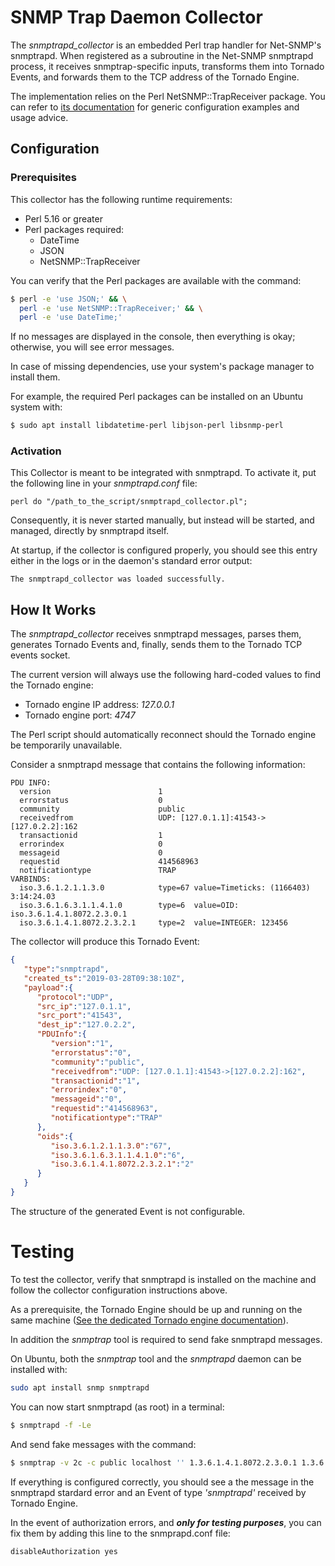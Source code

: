 # SNMP Trap Daemon Collector

The _snmptrapd_collector_ is an embedded Perl trap handler for Net-SNMP's snmptrapd.
When registered as a subroutine in the Net-SNMP snmptrapd process, it receives
snmptrap-specific inputs, transforms them into Tornado Events, and forwards them to
the TCP address of the Tornado Engine.

The implementation relies on the Perl NetSNMP::TrapReceiver package. You can refer to
[its documentation](https://metacpan.org/pod/NetSNMP::TrapReceiver)
for generic configuration examples and usage advice. 



## Configuration



### Prerequisites

This collector has the following runtime requirements:
- Perl 5.16 or greater
- Perl packages required:
  - DateTime
  - JSON
  - NetSNMP::TrapReceiver

You can verify that the Perl packages are available with the command:
```bash
$ perl -e 'use JSON;' && \
  perl -e 'use NetSNMP::TrapReceiver;' && \
  perl -e 'use DateTime;'
```

If no messages are displayed in the console, then everything is okay; otherwise, 
you will see error messages.

In case of missing dependencies, use your system's package manager to install them.

For example, the required Perl packages can be installed on an Ubuntu system with:
```bash
$ sudo apt install libdatetime-perl libjson-perl libsnmp-perl
```



### Activation

This Collector is meant to be integrated with snmptrapd.  To activate it, put the following line
in your _snmptrapd.conf_ file:

```
perl do "/path_to_the_script/snmptrapd_collector.pl"; 
```

Consequently, it is never started manually, but instead will be started, and managed,
directly by snmptrapd itself.

At startup, if the collector is configured properly, you should see 
this entry either in the logs or in the daemon's standard error output:
```
The snmptrapd_collector was loaded successfully.
```



## How It Works

The _snmptrapd_collector_ receives snmptrapd messages, parses them, generates Tornado Events
and, finally, sends them to the Tornado TCP events socket.

The current version will always use the following hard-coded values to find the Tornado engine:
- Tornado engine IP address: _127.0.0.1_
- Tornado engine port: _4747_ 

The Perl script should automatically reconnect should the Tornado engine be temporarily
unavailable.

 
Consider a snmptrapd message that contains the following information:
```
PDU INFO:
  version                        1
  errorstatus                    0
  community                      public
  receivedfrom                   UDP: [127.0.1.1]:41543->[127.0.2.2]:162
  transactionid                  1
  errorindex                     0
  messageid                      0
  requestid                      414568963
  notificationtype               TRAP
VARBINDS:
  iso.3.6.1.2.1.1.3.0            type=67 value=Timeticks: (1166403) 3:14:24.03
  iso.3.6.1.6.3.1.1.4.1.0        type=6  value=OID: iso.3.6.1.4.1.8072.2.3.0.1
  iso.3.6.1.4.1.8072.2.3.2.1     type=2  value=INTEGER: 123456
```

The collector will produce this Tornado Event:
```json
{
   "type":"snmptrapd",
   "created_ts":"2019-03-28T09:38:10Z",
   "payload":{
      "protocol":"UDP",
      "src_ip":"127.0.1.1",
      "src_port":"41543",
      "dest_ip":"127.0.2.2",
      "PDUInfo":{
         "version":"1",
         "errorstatus":"0",
         "community":"public",
         "receivedfrom":"UDP: [127.0.1.1]:41543->[127.0.2.2]:162",
         "transactionid":"1",
         "errorindex":"0",
         "messageid":"0",
         "requestid":"414568963",
         "notificationtype":"TRAP"
      },
      "oids":{
         "iso.3.6.1.2.1.1.3.0":"67",
         "iso.3.6.1.6.3.1.1.4.1.0":"6",
         "iso.3.6.1.4.1.8072.2.3.2.1":"2"
      }
   }
}
```

The structure of the generated Event is not configurable.



# Testing

To test the collector, verify that snmptrapd is installed on the machine and
follow the collector configuration instructions above.

As a prerequisite, the Tornado Engine should be up and running on the same machine 
([See the dedicated Tornado engine documentation](../../engine/doc/README.md)). 

In addition the _snmptrap_ tool is required to send fake snmptrapd messages.

On Ubuntu, both the _snmptrap_ tool and the _snmptrapd_ daemon can be installed with:
```bash
sudo apt install snmp snmptrapd
```

You can now start snmptrapd (as root) in a terminal:
```bash
$ snmptrapd -f -Le
```

And send fake messages with the command:
```bash
$ snmptrap -v 2c -c public localhost '' 1.3.6.1.4.1.8072.2.3.0.1 1.3.6.1.4.1.8072.2.3.2.1 i 123456
```

If everything is configured correctly, you should see a the message in the snmptrapd stardard error
and an Event of type _'snmptrapd'_ received by Tornado Engine. 

In the event of authorization errors, and **_only for testing purposes_**, 
you can fix them by adding this line to the snmprapd.conf file:
```
disableAuthorization yes
```
